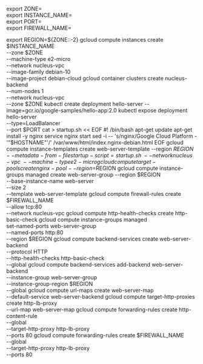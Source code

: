 export ZONE=  
export INSTANCE_NAME=  
export PORT=  
export FIREWALL_NAME=  
  
  
export REGION=${ZONE::-2}
gcloud compute instances create $INSTANCE_NAME \
--zone $ZONE \
--machine-type e2-micro \
--network nucleus-vpc \
--image-family debian-10 \
--image-project debian-cloud
gcloud container clusters create nucleus-backend \
--num-nodes 1 \
--network nucleus-vpc \
--zone $ZONE
kubectl create deployment hello-server --image=gcr.io/google-samples/hello-app:2.0
kubectl expose deployment hello-server \
--type=LoadBalancer \
--port $PORT
cat > startup.sh << EOF
#! /bin/bash
apt-get update
apt-get install -y nginx
service nginx start
sed -i -- 's/nginx/Google Cloud Platform - '"\$HOSTNAME"'/' /var/www/html/index.nginx-debian.html
EOF
gcloud compute instance-templates create web-server-template --region $REGION \
--metadata-from-file startup-script=startup.sh \
--network nucleus-vpc \
--machine-type e2-micro
gcloud compute target-pools create nginx-pool --region=$REGION
gcloud compute instance-groups managed create web-server-group --region $REGION \
--base-instance-name web-server \
--size 2 \
--template web-server-template
gcloud compute firewall-rules create $FIREWALL_NAME \
--allow tcp:80 \
--network nucleus-vpc
gcloud compute http-health-checks create http-basic-check
gcloud compute instance-groups managed \
set-named-ports web-server-group \
--named-ports http:80 \
--region $REGION
gcloud compute backend-services create web-server-backend \
--protocol HTTP \
--http-health-checks http-basic-check \
--global
gcloud compute backend-services add-backend web-server-backend \
--instance-group web-server-group \
--instance-group-region $REGION \
--global
gcloud compute url-maps create web-server-map \
--default-service web-server-backend
gcloud compute target-http-proxies create http-lb-proxy \
--url-map web-server-map
gcloud compute forwarding-rules create http-content-rule \
--global \
--target-http-proxy http-lb-proxy \
--ports 80
gcloud compute forwarding-rules create $FIREWALL_NAME \
--global \
--target-http-proxy http-lb-proxy \
--ports 80
